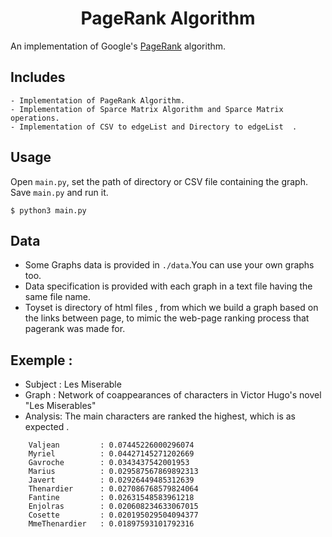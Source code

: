 
<h1 style="text-align:center">PageRank Algorithm</h1>

An implementation of Google's [PageRank](https://en.wikipedia.org/wiki/PageRank) algorithm.


## Includes
    - Implementation of PageRank Algorithm.
    - Implementation of Sparce Matrix Algorithm and Sparce Matrix operations.
    - Implementation of CSV to edgeList and Directory to edgeList  .

## Usage 

Open ```main.py```, set the path of directory or CSV file containing the graph.
Save ```main.py``` and run it.

```console
$ python3 main.py
```

## Data
- Some Graphs data is provided in ```./data```.You can use your own graphs too.
- Data specification is provided with each graph in a text file having the same file name.
- Toyset is directory of html files , from which we build a graph based on the links between page, to mimic the web-page ranking process that pagerank was made for.

## Exemple : 

- Subject : Les Miserable
- Graph : Network of coappearances of characters in Victor Hugo's novel "Les Miserables"
- Analysis: The main characters are ranked the highest, which is as expected .
```
    Valjean         : 0.07445226000296074                           
    Myriel          : 0.04427145271202669
    Gavroche        : 0.0343437542001953
    Marius          : 0.029587567869892313
    Javert          : 0.02926449485312639
    Thenardier      : 0.027086768579824064
    Fantine         : 0.02631548583961218
    Enjolras        : 0.020608234633067015
    Cosette         : 0.020195029504094377
    MmeThenardier   : 0.01897593101792316
```


